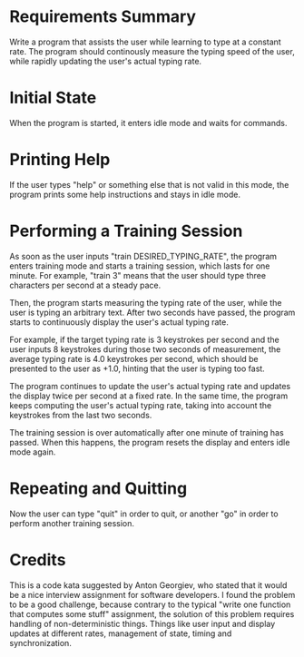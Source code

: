 Requirements Summary
====================

Write a program that assists the user while learning to type at a constant rate. The program should continously measure the typing speed of the user, while rapidly updating the user's actual typing rate.


Initial State
=============

When the program is started, it enters idle mode and waits for commands. 


Printing Help
=============

If the user types "help" or something else that is not valid in this mode, the program prints some help instructions and stays in idle mode. 


Performing a Training Session
=============================

As soon as the user inputs "train DESIRED_TYPING_RATE", the program enters training mode and starts a training session, which lasts for one minute. For example, "train 3" means that the user should type three characters per second at a steady pace.

Then, the program starts measuring the typing rate of the user, while the user is typing an arbitrary text. After two seconds have passed, the program starts to continuously display the user's actual typing rate.

For example, if the target typing rate is 3 keystrokes per second and the user inputs 8 keystrokes during those two seconds of measurement, the average typing rate is 4.0 keystrokes per second, which should be presented to the user as +1.0, hinting that the user is typing too fast.

The program continues to update the user's actual typing rate and updates the display twice per second at a fixed rate. In the same time, the program keeps computing the user's actual typing rate, taking into account the keystrokes from the last two seconds.

The training session is over automatically after one minute of training has passed. When this happens, the program resets the display and enters idle mode again. 


Repeating and Quitting
======================

Now the user can type "quit" in order to quit, or another "go" in order to perform another training session.


Credits
=======

This is a code kata suggested by Anton Georgiev, who stated that it would be a nice interview assignment for software developers. I found the problem to be a good challenge, because contrary to the typical "write one function that computes some stuff" assignment, the solution of this problem requires handling of non-deterministic things. Things like user input and display updates at different rates, management of state, timing and synchronization.